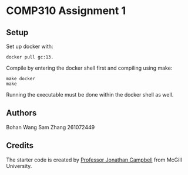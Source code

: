 # COMP310 Assignment 1

## Setup
Set up docker with:

```shell
docker pull gc:13.
```

Compile by entering the docker shell first and compiling using make:

```shell
make docker
make
```

Running the executable must be done within the docker shell as well. 

## Authors
Bohan Wang
Sam Zhang 261072449

## Credits
The starter code is created by [Professor Jonathan Campbell](https://github.com/campbelljc) from McGill University. 
